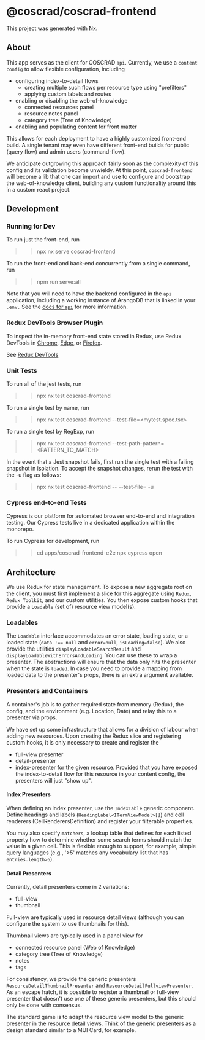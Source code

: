 # @coscrad/coscrad-frontend

This project was generated with [Nx](https://nx.dev).

## About

This app serves as the client for COSCRAD `api`. Currently, we use a `content config`
to allow flexible configuration, including

-   configuring index-to-detail flows
    -   creating multiple such flows per resource type using "prefilters"
    -   applying custom labels and routes
-   enabling or disabling the web-of-knowledge
    -   connected resources panel
    -   resource notes panel
    -   category tree (Tree of Knowledge)
-   enabling and populating content for front matter

This allows for each deployment to have a highly customized front-end build. A single
tenant may even have different front-end builds for public (query flow) and admin users
(command-flow).

We anticipate outgrowing this approach fairly soon as the complexity of this config
and its validation become unwieldy. At this point, `coscrad-frontend` will become
a lib that one can import and use to configure and bootstrap the web-of-knowledge client,
building any custom functionality around this in a custom react project.

## Development

### Running for Dev

To run just the front-end, run

> > npx nx serve coscrad-frontend

To run the front-end and back-end concurrently from a single command, run

> > npm run serve:all

Note that you will need to have the backend configured in the `api` application, including a working instance of ArangoDB that is linked in your `.env.` See the [docs for `api`](../api/README.md) for more information.

### Redux DevTools Browser Plugin

To inspect the in-memory front-end state stored in Redux, use Redux DevTools in [Chrome](https://chrome.google.com/webstore/detail/redux-devtools/lmhkpmbekcpmknklioeibfkpmmfibljd), [Edge](https://microsoftedge.microsoft.com/addons/detail/redux-devtools/nnkgneoiohoecpdiaponcejilbhhikei), or [Firefox](https://addons.mozilla.org/en-US/firefox/addon/reduxdevtools/).

See [Redux DevTools](https://github.com/reduxjs/redux-devtools)

### Unit Tests

To run all of the jest tests, run

> > npx nx test coscrad-frontend

To run a single test by name, run

> > npx nx test coscrad-frontend --test-file=<mytest.spec.tsx>

To run a single test by RegExp, run

> > npx nx test coscrad-frontend --test-path-pattern=<PATTERN_TO_MATCH>

In the event that a Jest snapshot fails, first run the single test with a failing snapshot in isolation. To accept the snapshot changes, rerun the test with the -u flag as follows:

> > npx nx test coscrad-frontend -- --test-file=<name-of-test-file> -u

### Cypress end-to-end Tests

Cypress is our platform for automated browser end-to-end and integration testing. Our Cypress tests live in a dedicated application within the monorepo.

To run Cypress for development, run

> > cd apps/coscrad-frontend-e2e
> > npx cypress open

## Architecture

We use Redux for state management. To expose a new aggregate root on the client,
you must first implement a slice for this aggregate using `Redux`, `Redux Toolkit`,
and our custom utilities. You then expose custom hooks that provide a `Loadable`
(set of) resource view model(s).

### Loadables

The `Loadable` interface accommodates an error state, loading state, or a loaded state
(`data !== null` and `error=null`, `isLoading=false`). We also provide the utilities
`displayLoadableSearchResult` and `displayLoadableWithErrorsAndLoading`. You can use
these to wrap a presenter. The abstractions will ensure that the data only hits the
presenter when the state is `loaded`. In case you need to provide a mapping from loaded
data to the presenter's props, there is an extra argument available.

### Presenters and Containers

A container's job is to gather required state from memory (Redux), the config, and the environment (e.g. Location, Date)
and relay this to a presenter via props.

We have set up some infrastructure that allows for a division of labour when adding
new resources. Upon creating the Redux slice and registering custom hooks, it is only
necessary to create and register the

-   full-view presenter
-   detail-presenter
-   index-presenter
    for the given resource. Provided that you have exposed the index-to-detail flow
    for this resource in your content config, the presenters will just "show up".

#### Index Presenters

When defining an index presenter, use the `IndexTable` generic component. Define
headings and labels (`HeadingLabel<ITermViewModel>[]`) and cell renderers
(CellRenderersDefinition<ITermViewModel>) and register your filterable properties.

You may also specify `matchers`, a lookup table that defines for each listed
property how to determine whether some search terms should match the value
in a given cell. This is flexible enough to support, for example, simple query
languages (e.g., '>5' matches any vocabulary list that has `entries.length>5`).

#### Detail Presenters

Currently, detail presenters come in 2 variations:

-   full-view
-   thumbnail

Full-view are typically used in resource detail views (although you can configure the system to use thumbnails for this).

Thumbnail views are typically used in a panel view for

-   connected resource panel (Web of Knowledge)
-   category tree (Tree of Knowledge)
-   notes
-   tags

For consistency, we provide the generic presenters `ResourceDetailThumbnailPresenter` and `ResourceDetailFullviewPresenter`. As an escape hatch, it is possible to register a thumbnail or full-view presenter that doesn't use one of these generic presenters, but this should only be done with consensus.

The standard game is to adapt the resource view model to the generic presenter in the resource detail views. Think of the generic presenters as a design standard similar to a MUI Card, for example.

<!-- TODO Design team- add styling conventions \ best practices -->
